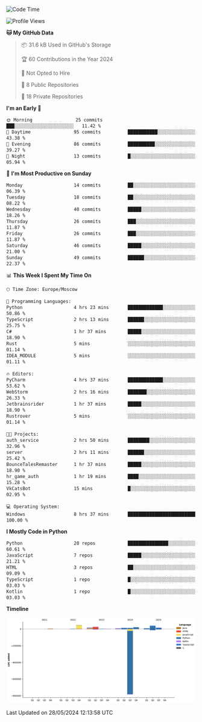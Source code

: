 <!--START_SECTION:waka-->
![Code Time](http://img.shields.io/badge/Code%20Time-344%20hrs%2026%20mins-blue)

![Profile Views](http://img.shields.io/badge/Profile%20Views-0-blue)

**🐱 My GitHub Data** 

> 📦 31.6 kB Used in GitHub's Storage 
 > 
> 🏆 60 Contributions in the Year 2024
 > 
> 🚫 Not Opted to Hire
 > 
> 📜 8 Public Repositories 
 > 
> 🔑 18 Private Repositories 
 > 
**I'm an Early 🐤** 

```text
🌞 Morning                25 commits          ███░░░░░░░░░░░░░░░░░░░░░░   11.42 % 
🌆 Daytime                95 commits          ███████████░░░░░░░░░░░░░░   43.38 % 
🌃 Evening                86 commits          ██████████░░░░░░░░░░░░░░░   39.27 % 
🌙 Night                  13 commits          █░░░░░░░░░░░░░░░░░░░░░░░░   05.94 % 
```
📅 **I'm Most Productive on Sunday** 

```text
Monday                   14 commits          ██░░░░░░░░░░░░░░░░░░░░░░░   06.39 % 
Tuesday                  18 commits          ██░░░░░░░░░░░░░░░░░░░░░░░   08.22 % 
Wednesday                40 commits          █████░░░░░░░░░░░░░░░░░░░░   18.26 % 
Thursday                 26 commits          ███░░░░░░░░░░░░░░░░░░░░░░   11.87 % 
Friday                   26 commits          ███░░░░░░░░░░░░░░░░░░░░░░   11.87 % 
Saturday                 46 commits          █████░░░░░░░░░░░░░░░░░░░░   21.00 % 
Sunday                   49 commits          ██████░░░░░░░░░░░░░░░░░░░   22.37 % 
```


📊 **This Week I Spent My Time On** 

```text
🕑︎ Time Zone: Europe/Moscow

💬 Programming Languages: 
Python                   4 hrs 23 mins       █████████████░░░░░░░░░░░░   50.86 % 
TypeScript               2 hrs 13 mins       ██████░░░░░░░░░░░░░░░░░░░   25.75 % 
C#                       1 hr 37 mins        █████░░░░░░░░░░░░░░░░░░░░   18.90 % 
Rust                     5 mins              ░░░░░░░░░░░░░░░░░░░░░░░░░   01.14 % 
IDEA_MODULE              5 mins              ░░░░░░░░░░░░░░░░░░░░░░░░░   01.11 % 

🔥 Editors: 
PyCharm                  4 hrs 37 mins       █████████████░░░░░░░░░░░░   53.62 % 
WebStorm                 2 hrs 16 mins       ███████░░░░░░░░░░░░░░░░░░   26.33 % 
Jetbrainsrider           1 hr 37 mins        █████░░░░░░░░░░░░░░░░░░░░   18.90 % 
Rustrover                5 mins              ░░░░░░░░░░░░░░░░░░░░░░░░░   01.14 % 

🐱‍💻 Projects: 
auth_service             2 hrs 50 mins       ████████░░░░░░░░░░░░░░░░░   32.96 % 
server                   2 hrs 11 mins       ██████░░░░░░░░░░░░░░░░░░░   25.42 % 
BounceTalesRemaster      1 hr 37 mins        █████░░░░░░░░░░░░░░░░░░░░   18.90 % 
hr_game_auth             1 hr 19 mins        ████░░░░░░░░░░░░░░░░░░░░░   15.28 % 
VkCatsBot                15 mins             █░░░░░░░░░░░░░░░░░░░░░░░░   02.95 % 

💻 Operating System: 
Windows                  8 hrs 37 mins       █████████████████████████   100.00 % 
```

**I Mostly Code in Python** 

```text
Python                   20 repos            ███████████████░░░░░░░░░░   60.61 % 
JavaScript               7 repos             █████░░░░░░░░░░░░░░░░░░░░   21.21 % 
HTML                     3 repos             ██░░░░░░░░░░░░░░░░░░░░░░░   09.09 % 
TypeScript               1 repo              █░░░░░░░░░░░░░░░░░░░░░░░░   03.03 % 
Kotlin                   1 repo              █░░░░░░░░░░░░░░░░░░░░░░░░   03.03 % 
```



**Timeline**

![Lines of Code chart](https://raw.githubusercontent.com/adlemx/adlemx/main/assets/bar_graph.png)


 Last Updated on 28/05/2024 12:13:58 UTC
<!--END_SECTION:waka-->
